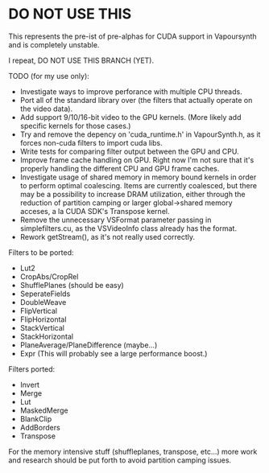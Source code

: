 DO NOT USE THIS
===============

This represents the pre-ist of pre-alphas for CUDA support in Vapoursynth and is completely unstable.

I repeat, DO NOT USE THIS BRANCH (YET).

TODO (for my use only):
   * Investigate ways to improve perforance with multiple CPU threads.
   * Port all of the standard library over (the filters that actually operate on the video data).
   * Add support 9/10/16-bit video to the GPU kernels. (More likely add specific kernels for those cases.)
   * Try and remove the depency on 'cuda_runtime.h' in VapourSynth.h, as it forces non-cuda filters to import cuda libs.
   * Write tests for comparing filter output between the GPU and CPU.
   * Improve frame cache handling on GPU. Right now I'm not sure that it's properly handling the different CPU and GPU frame caches.
   * Investigate usage of shared memory in memory bound kernels in order to perform optimal coalescing. Items are currently coalesced,
     but there may be a possibility to increase DRAM utilization, either through the reduction of partition camping or larger global->shared
     memory acceses, a la CUDA SDK's Transpose kernel.
   * Remove the unnecessary VSFormat parameter passing in simplefilters.cu, as the VSVideoInfo class already has the format.
   * Rework getStream(), as it's not really used correctly.


Filters to be ported:
   * Lut2
   * CropAbs/CropRel
   * ShufflePlanes (should be easy)
   * SeperateFields
   * DoubleWeave
   * FlipVertical
   * FlipHorizontal
   * StackVertical
   * StackHorizontal
   * PlaneAverage/PlaneDifference (maybe...)
   * Expr (This will probably see a large performance boost.)


Filters ported:
   * Invert
   * Merge
   * Lut
   * MaskedMerge
   * BlankClip
   * AddBorders
   * Transpose

For the memory intensive stuff (shuffleplanes, transpose, etc...) more work and research should be put forth to avoid partition camping issues.
